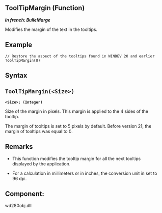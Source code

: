 
## ToolTipMargin (Function)

***In french: BulleMarge***



<a name="XUse"></a>
<a name="Use"></a>
<a name="description"></a>
Modifies the margin of the text in the tooltips. 
<a name="Example1"></a>
<a name="sample_code"></a>

## Example


```wl
// Restore the aspect of the tooltips found in WINDEV 20 and earlier
ToolTipMargin(0)
```

<a name="XSYNTAX"></a>

## Syntax
<a name="SYNTAX1"></a>

`ToolTipMargin(<Size>)`
---

**`<Size>: (Integer)`**

Size of the margin in pixels. This margin is applied to the 4 sides of the tooltip.

The margin of tooltips is set to 5 pixels by default. Before version 21, the margin of tooltips was equal to 0. 



<a name="NOTE0"></a>
<a name="NOTE0_1"></a>

## Remarks


- This function modifies the tooltip margin for all the next tooltips displayed by the application. 

- For a calculation in millimeters or in inches, the conversion unit in set to 96 dpi.




<a name="XComponent"></a>

## Component:
wd280obj.dll
